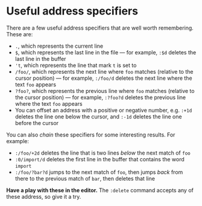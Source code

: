 # Useful address specifiers

There are a few useful address specifiers that are well worth remembering. These are:

- `.`, which represents the current line
- `$`, which represents the last line in the file — for example, `:$d` deletes the last line in the buffer
- `'t`, which represents the line that mark `t` is set to
- `/foo/`, which represents the next line where `foo` matches (relative to the cursor position) — for example, `:/foo/d` deletes the next line where the text `foo` appears
- `?foo?`, which represents the previous line where `foo` matches (relative to the cursor position) — for example, `:?foo?d` deletes the previous line where the text `foo` appears
- You can offset an address with a positive or negative number, e.g. `:+1d` deletes the line one below the cursor, and `:-1d` deletes the line one before the cursor

You can also _chain_ these specifiers for some interesting results. For example:

- `:/foo/+2d` deletes the line that is two lines _below_ the next match of `foo`
- `:0/import/d` deletes the first line in the buffer that contains the word `import`
- `:/foo/?bar?d` jumps to the next match of `foo`, then jumps _back_ from there to the previous match of `bar`, then deletes that line

**Have a play with these in the editor.** The `:delete` command accepts any of these address, so give it a try.
